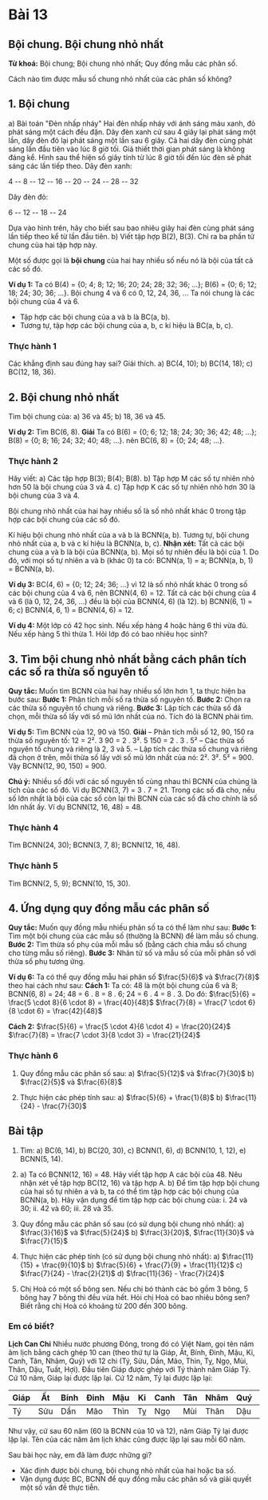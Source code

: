 # Bài 13
## Bội chung. Bội chung nhỏ nhất
**Từ khoá:** Bội chung; Bội chung nhỏ nhất; Quy đồng mẫu các phân số.

Cách nào tìm được mẫu số chung nhỏ nhất của các phân số không?

## 1. Bội chung
a) Bài toán "Đèn nhấp nháy"
Hai đèn nhấp nháy với ánh sáng màu xanh, đỏ phát sáng một cách đều đặn. Dây đèn xanh cứ sau 4 giây lại phát sáng một lần, dây đèn đỏ lại phát sáng một lần sau 6 giây. Cả hai dây đèn cùng phát sáng lần đầu tiên vào lúc 8 giờ tối. Giả thiết thời gian phát sáng là không đáng kể.
Hình sau thể hiện số giây tính từ lúc 8 giờ tối đến lúc đèn sẽ phát sáng các lần tiếp theo.
Dây đèn xanh:

4 -- 8 -- 12 -- 16 -- 20 -- 24 -- 28 -- 32

Dây đèn đỏ:

6 -- 12 -- 18 -- 24

Dựa vào hình trên, hãy cho biết sau bao nhiêu giây hai đèn cùng phát sáng lần tiếp theo kể từ lần đầu tiên.
b) Viết tập hợp B(2), B(3). Chỉ ra ba phần tử chung của hai tập hợp này.

Một số được gọi là **bội chung** của hai hay nhiều số nếu nó là bội của tất cả các số đó.

**Ví dụ 1:**
Ta có B(4) = {0; 4; 8; 12; 16; 20; 24; 28; 32; 36; ...};
B(6) = {0; 6; 12; 18; 24; 30; 36; ...}.
Bội chung 4 và 6 có 0, 12, 24, 36, ... Ta nói chung là các bội chung của 4 và 6.

- Tập hợp các bội chung của a và b là BC(a, b).
- Tương tự, tập hợp các bội chung của a, b, c kí hiệu là BC(a, b, c).

### Thực hành 1
Các khẳng định sau đúng hay sai? Giải thích.
a) BC(4, 10);
b) BC(14, 18);
c) BC(12, 18, 36).

## 2. Bội chung nhỏ nhất
Tìm bội chung của:
a) 36 và 45;
b) 18, 36 và 45.

**Ví dụ 2:** Tìm BC(6, 8).
**Giải**
Ta có B(6) = {0; 6; 12; 18; 24; 30; 36; 42; 48; ...};
B(8) = {0; 8; 16; 24; 32; 40; 48; ...}.
nên BC(6, 8) = {0; 24; 48; ...}.

### Thực hành 2
Hãy viết:
a) Các tập hợp B(3); B(4); B(8).
b) Tập hợp M các số tự nhiên nhỏ hơn 50 là bội chung của 3 và 4.
c) Tập hợp K các số tự nhiên nhỏ hơn 30 là bội chung của 3 và 4.

Bội chung nhỏ nhất của hai hay nhiều số là số nhỏ nhất khác 0 trong tập hợp các bội chung của các số đó.

Kí hiệu bội chung nhỏ nhất của a và b là BCNN(a, b).
Tương tự, bội chung nhỏ nhất của a, b và c kí hiệu là BCNN(a, b, c).
**Nhận xét:** Tất cả các bội chung của a và b là bội của BCNN(a, b). Mọi số tự nhiên đều là bội của 1.
Do đó, với mọi số tự nhiên a và b (khác 0) ta có:
BCNN(a, 1) = a;
BCNN(a, b, 1) = BCNN(a, b).

**Ví dụ 3:** BC(4, 6) = {0; 12; 24; 36; ...} vì 12 là số nhỏ nhất khác 0 trong số các bội chung của 4 và 6, nên BCNN(4, 6) = 12.
Tất cả các bội chung của 4 và 6 (là 0, 12, 24, 36, ...) đều là bội của BCNN(4, 6) (là 12).
b) BCNN(6, 1) = 6;
c) BCNN(4, 6, 1) = BCNN(4, 6) = 12.

**Ví dụ 4:** Một lớp có 42 học sinh. Nếu xếp hàng 4 hoặc hàng 6 thì vừa đủ. Nếu xếp hàng 5 thì thừa 1. Hỏi lớp đó có bao nhiêu học sinh?

## 3. Tìm bội chung nhỏ nhất bằng cách phân tích các số ra thừa số nguyên tố
**Quy tắc:**
Muốn tìm BCNN của hai hay nhiều số lớn hơn 1, ta thực hiện ba bước sau:
**Bước 1:** Phân tích mỗi số ra thừa số nguyên tố.
**Bước 2:** Chọn ra các thừa số nguyên tố chung và riêng.
**Bước 3:** Lập tích các thừa số đã chọn, mỗi thừa số lấy với số mũ lớn nhất của nó. Tích đó là BCNN phải tìm.

**Ví dụ 5:** Tìm BCNN của 12, 90 và 150.
**Giải**
– Phân tích mỗi số 12, 90, 150 ra thừa số nguyên tố:
12 = 2². 3
90 = 2 . 3². 5
150 = 2 . 3 . 5²
– Các thừa số nguyên tố chung và riêng là 2, 3 và 5.
– Lập tích các thừa số chung và riêng đã chọn ở trên, mỗi thừa số lấy với số mũ lớn nhất của nó: 2². 3². 5² = 900.
Vậy BCNN(12, 90, 150) = 900.

**Chú ý:**
Nhiều số đối với các số nguyên tố cùng nhau thì BCNN của chúng là tích của các số đó. Ví dụ BCNN(3, 7) = 3 . 7 = 21.
Trong các số đã cho, nếu số lớn nhất là bội của các số còn lại thì BCNN của các số đã cho chính là số lớn nhất ấy. Ví dụ BCNN(12, 16, 48) = 48.

### Thực hành 4
Tìm BCNN(24, 30); BCNN(3, 7, 8); BCNN(12, 16, 48).

### Thực hành 5
Tìm BCNN(2, 5, 9); BCNN(10, 15, 30).

## 4. Ứng dụng quy đồng mẫu các phân số
**Quy tắc:**
Muốn quy đồng mẫu nhiều phân số ta có thể làm như sau:
**Bước 1:** Tìm một bội chung của các mẫu số (thường là BCNN) để làm mẫu số chung.
**Bước 2:** Tìm thừa số phụ của mỗi mẫu số (bằng cách chia mẫu số chung cho từng mẫu số riêng).
**Bước 3:** Nhân tử số và mẫu số của mỗi phân số với thừa số phụ tương ứng.

**Ví dụ 6:** Ta có thể quy đồng mẫu hai phân số $\frac{5}{6}$ và $\frac{7}{8}$ theo hai cách như sau:
**Cách 1:**
Ta có: 48 là một bội chung của 6 và 8; BCNN(6, 8) = 24;
48 = 6 . 8 = 8 . 6; 24 = 6 . 4 = 8 . 3.
Do đó:
$\frac{5}{6} = \frac{5 \cdot 8}{6 \cdot 8} = \frac{40}{48}$
$\frac{7}{8} = \frac{7 \cdot 6}{8 \cdot 6} = \frac{42}{48}$

**Cách 2:**
$\frac{5}{6} = \frac{5 \cdot 4}{6 \cdot 4} = \frac{20}{24}$
$\frac{7}{8} = \frac{7 \cdot 3}{8 \cdot 3} = \frac{21}{24}$

### Thực hành 6
1) Quy đồng mẫu các phân số sau:
a) $\frac{5}{12}$ và $\frac{7}{30}$
b) $\frac{2}{5}$ và $\frac{6}{8}$

2) Thực hiện các phép tính sau:
a) $\frac{5}{6} + \frac{1}{8}$
b) $\frac{11}{24} - \frac{7}{30}$

## Bài tập
1. Tìm:
a) BC(6, 14),
b) BC(20, 30),
c) BCNN(1, 6),
d) BCNN(10, 1, 12),
e) BCNN(5, 14).

2. a) Ta có BCNN(12, 16) = 48. Hãy viết tập hợp A các bội của 48. Nêu nhận xét về tập hợp BC(12, 16) và tập hợp A.
b) Để tìm tập hợp bội chung của hai số tự nhiên a và b, ta có thể tìm tập hợp các bội chung của BCNN(a, b). Hãy vận dụng để tìm tập hợp các bội chung của:
i. 24 và 30;
ii. 42 và 60;
iii. 28 và 35.

3. Quy đồng mẫu các phân số sau (có sử dụng bội chung nhỏ nhất):
a) $\frac{3}{16}$ và $\frac{5}{24}$
b) $\frac{3}{20}$, $\frac{11}{30}$ và $\frac{7}{15}$

4. Thực hiện các phép tính (có sử dụng bội chung nhỏ nhất):
a) $\frac{11}{15} + \frac{9}{10}$
b) $\frac{5}{6} + \frac{7}{9} + \frac{11}{12}$
c) $\frac{7}{24} - \frac{2}{21}$
d) $\frac{11}{36} - \frac{7}{24}$

5. Chị Hoà có một số bông sen. Nếu chị bó thành các bó gồm 3 bông, 5 bông hay 7 bông thì đều vừa hết. Hỏi chị Hoà có bao nhiêu bông sen? Biết rằng chị Hoà có khoảng từ 200 đến 300 bông.

### Em có biết?
**Lịch Can Chi**
Nhiều nước phương Đông, trong đó có Việt Nam, gọi tên năm âm lịch bằng cách ghép 10 can (theo thứ tự là Giáp, Ất, Bính, Đinh, Mậu, Kỉ, Canh, Tân, Nhâm, Quý) với 12 chi (Tý, Sửu, Dần, Mão, Thìn, Tỵ, Ngọ, Mùi, Thân, Dậu, Tuất, Hợi). Đầu tiên Giáp được ghép với Tý thành năm Giáp Tý. Cứ 10 năm, Giáp lại được lặp lại. Cứ 12 năm, Tý lại được lặp lại:

| Giáp | Ất | Bính | Đinh | Mậu | Kỉ | Canh | Tân | Nhâm | Quý | Giáp | Ất | Bính | Đinh | ... |
|---|---|---|---|---|---|---|---|---|---|---|---|---|---|---|
| Tý | Sửu | Dần | Mão | Thìn | Tỵ | Ngọ | Mùi | Thân | Dậu | Tuất | Hợi | Tý | Sửu | ... |

Như vậy, cứ sau 60 năm (60 là BCNN của 10 và 12), năm Giáp Tý lại được lặp lại. Tên của các năm âm lịch khác cũng được lặp lại sau mỗi 60 năm.

Sau bài học này, em đã làm được những gì?
- Xác định được bội chung, bội chung nhỏ nhất của hai hoặc ba số.
- Vận dụng được BC, BCNN để quy đồng mẫu các phân số và giải quyết một số vấn đề thực tiễn.
